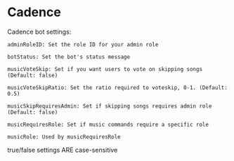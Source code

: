 # Cadence

Cadence bot settings:

    adminRoleID: Set the role ID for your admin role

    botStatus: Set the bot's status message

    musicVoteSkip: Set if you want users to vote on skipping songs (Default: false)

    musicVoteSkipRatio: Set the ratio required to voteskip, 0-1. (Default: 0.5)

    musicSkipRequiresAdmin: Set if skipping songs requires admin role (Default: false)

    musicRequiresRole: Set if music commands require a specific role

    musicRole: Used by musicRequiresRole

true/false settings ARE case-sensitive